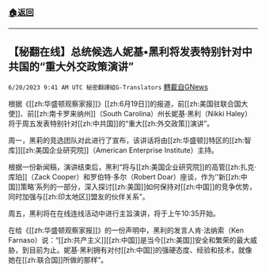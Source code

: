 ###  [:house:返回](README.md)
---


## 【秘翻在线】总统候选人妮基•黑利将发表特别针对中共国的“重大外交政策演讲”
`6/20/2023 9:41 AM UTC 秘密翻譯組G-Translators` [轉載自GNews](https://gnews.org/articles/1397145)

根据《[[zh:华盛顿观察家报]]》[[zh:6月19日]]的报道，前[[zh:美国驻联合国大使]]、前[[zh:南卡罗来纳州]]（South Carolina）州长妮基·黑利（Nikki Haley）将于周五发表特别针对[[zh:中共国]]的“重大[[zh:外交政策]]演讲”。

周一，黑莉的竞选团队对此进行了宣布，该讲话将由[[zh:华盛顿]]特区的[[zh:智库]][[zh:美国企业研究院]]（American Enterprise Institute）主持。

根据一份新闻稿，演讲结束后，黑利“将与[[zh:美国企业研究院]]的高管[[zh:扎克·库珀]]（Zack Cooper）和罗伯特·多尔（Robert Doar）座谈，作为‘'新[[zh:中国]]策略’系列的一部分，深入探讨[[zh:美国]]如何保持对[[zh:中国]]的竞争优势，同时加强与[[zh:印太地区]]盟友的伙伴关系”。

周五，黑利将在在线连线活动中进行主旨演讲，将于上午10:35开始。

在给《[[zh:华盛顿观察家报]]》的一份声明中，黑利的发言人肯·法纳索（Ken Farnaso）说：“[[zh:共产主义]][[zh:中国]]是当今[[zh:美国]]安全和繁荣的最大威胁，到目前为止。妮基·黑利拥有对付[[zh:中国]]的强硬态度、经验和技术，就像她在[[zh:联合国]]所做的那样”。
